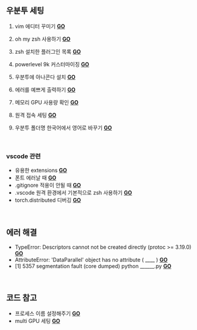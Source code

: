 ## 우분투 세팅
1. vim 에디터 꾸미기 [**GO**](https://github.com/MinJeongwon/settings_ubuntu/blob/main/1.%20vimrc%20settings.md)

2. oh my zsh 사용하기 [**GO**](https://github.com/MinJeongwon/settings_ubuntu/blob/main/2.%20install%20oh%20my%20zsh.md)

3. zsh 설치한 플러그인 목록 [**GO**](https://github.com/MinJeongwon/settings_ubuntu/blob/main/3.%20zsh%20plugins.md)
   
4. powerlevel 9k 커스터마이징 [**GO**](https://github.com/MinJeongwon/settings_ubuntu/blob/main/4.%20customizing%20powerlevel10k%20theme.md)
   
5. 우분투에 아나콘다 설치 [**GO**](https://github.com/MinJeongwon/settings_ubuntu/blob/main/5.%20install%20anaconda.md)

6. 에러를 예쁘게 출력하기 [**GO**](https://github.com/MinJeongwon/settings_ubuntu/blob/main/6.%20install%20pretty_errors.md)

7. 메모리 GPU 사용량 확인 [**GO**](https://github.com/MinJeongwon/settings_ubuntu/blob/main/7.%20install%20htop%20glances.md)   

8. 원격 접속 세팅 [**GO**](https://github.com/MinJeongwon/settings_ubuntu/blob/main/8.%20ssh%20settings.md)    

9. 우분투 폴더명 한국어에서 영어로 바꾸기 [**GO**](https://github.com/MinJeongwon/settings_ubuntu/blob/main/9.%20kor%20folder%20names%20into%20eng.md)  

<br>

### vscode 관련         
+ 유용한 extensions [**GO**](https://github.com/MinJeongwon/settings_ubuntu/blob/main/Vscode1_vscode%20useful%20extensions.md)       
+ 폰트 에러날 때 [**GO**](https://github.com/MinJeongwon/settings_ubuntu/blob/main/Vscode2_font%20error.md)      
+ .gitignore 적용이 안될 때 [**GO**](https://github.com/MinJeongwon/settings_ubuntu/blob/main/Vscode3_applying%20gitignore.md)   
+ .vscode 원격 환경에서 기본적으로 zsh 사용하기 [**GO**](https://github.com/MinJeongwon/settings_ubuntu/blob/main/Vscode4_shell%20settings%20bash%20to%20zsh.md)          
+ torch.distributed 디버깅 [**GO**](https://github.com/MinJeongwon/settings_ubuntu/blob/main/Vscode5_run%20torch%20distributed%20with%20debugger.md)        

<br>

## 에러 해결     
+ TypeError: Descriptors cannot not be created directly (protoc >= 3.19.0) [**GO**](https://github.com/MinJeongwon/settings_ubuntu/blob/main/Error1_Descriptors%20cannot%20not%20be%20created%20directly.md)    
+ AttributeError: 'DataParallel' object has no attribute ( ____ )  [**GO**](https://github.com/MinJeongwon/settings_ubuntu/blob/main/Error2_AttributeError:%20'DataParallel'%20object%20has%20no%20attribute.md)    
+ [1]    5357 segmentation fault (core dumped)  python ______.py  [**GO**](https://github.com/MinJeongwon/settings_ubuntu/blob/main/Error2_AttributeError:%20'DataParallel'%20object%20has%20no%20attribute.md)   

<br>

## 코드 참고       
+ 프로세스 이름 설정해주기 [**GO**](https://github.com/MinJeongwon/settings_ubuntu/blob/main/Code1_set%20process%20name.md)     
+ multi GPU 세팅 [**GO**](https://github.com/MinJeongwon/settings_ubuntu/blob/main/Code2_multi%20gpu%20settings.md)      
